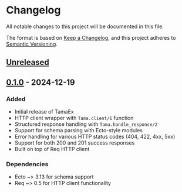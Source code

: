 # Changelog

All notable changes to this project will be documented in this file.

The format is based on [Keep a Changelog](https://keepachangelog.com/en/1.0.0/),
and this project adheres to [Semantic Versioning](https://semver.org/spec/v2.0.0.html).

## [Unreleased]

## [0.1.0] - 2024-12-19

### Added
- Initial release of TamaEx
- HTTP client wrapper with `Tama.client/1` function
- Structured response handling with `Tama.handle_response/2`
- Support for schema parsing with Ecto-style modules
- Error handling for various HTTP status codes (404, 422, 4xx, 5xx)
- Support for both 200 and 201 success responses
- Built on top of Req HTTP client

### Dependencies
- Ecto ~> 3.13 for schema support
- Req ~> 0.5 for HTTP client functionality

[Unreleased]: https://github.com/upmaru/tama-ex/compare/v0.1.0...HEAD
[0.1.0]: https://github.com/upmaru/tama-ex/releases/tag/v0.1.0